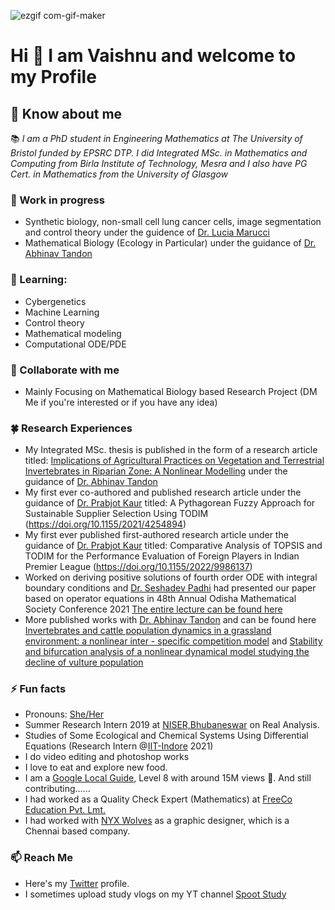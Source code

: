 ![ezgif com-gif-maker](https://user-images.githubusercontent.com/39788520/120531675-85450500-c3fc-11eb-954a-c974afd8e7f0.gif)

# Hi 👋 I am Vaishnu and welcome to my Profile
 
## 🔮 Know about me
📚 _I am a PhD student in Engineering Mathematics at The University of Bristol funded by EPSRC DTP. I did Integrated MSc. in Mathematics and Computing from Birla Institute of Technology, Mesra and I also have PG Cert. in Mathematics from the University of Glasgow_

### 🔭 Work in progress
- Synthetic biology, non-small cell lung cancer cells, image segmentation and control theory under the guidence of [Dr. Lucia Marucci](https://www.bristol.ac.uk/people/person/Lucia-Marucci-8de3a95c-6f5e-4c4a-9850-cba01fd70edd/)
- Mathematical Biology (Ecology in Particular) under the guidance of [Dr. Abhinav Tandon](https://www.bitmesra.ac.in/Display_My_Profile_00983KKj893L?id=CD3WOv7WRoFXr3v4l9lMVSNcOmmzRvtkzHO8m%252b37NHw%253d)

### 🌱 Learning:
- Cybergenetics
- Machine Learning
- Control theory
- Mathematical modeling
- Computational ODE/PDE

### 👯 Collaborate with me 
- Mainly Focusing on Mathematical Biology based Research Project (DM Me if you're interested or if you have any idea)

### 🍀 Research Experiences
- My Integrated MSc. thesis is published in the form of a research article titled: [Implications of Agricultural Practices on Vegetation and Terrestrial Invertebrates in Riparian Zone: A Nonlinear Modelling](https://doi.org/10.1007/s40819-022-01471-6) under the guidance of [Dr. Abhinav Tandon](https://www.bitmesra.ac.in/Display_My_Profile_00983KKj893L?id=CD3WOv7WRoFXr3v4l9lMVSNcOmmzRvtkzHO8m%252b37NHw%253d)
- My first ever co-authored and published research article under the guidance of [Dr. Prabjot Kaur](https://www.bitmesra.ac.in/Display_My_Profile_00983KKj893L?id=z5PlTUQipfIrDPKbDvYIycqSoz%252fhh9rIogtp9rk9haM%253d) titled: A Pythagorean Fuzzy Approach for Sustainable Supplier Selection Using TODIM (https://doi.org/10.1155/2021/4254894)
- My first ever published first-authored research article under the guidance of [Dr. Prabjot Kaur](https://www.bitmesra.ac.in/Display_My_Profile_00983KKj893L?id=z5PlTUQipfIrDPKbDvYIycqSoz%252fhh9rIogtp9rk9haM%253d) titled: Comparative Analysis of TOPSIS and TODIM for the Performance Evaluation of Foreign Players in Indian Premier League (https://doi.org/10.1155/2022/9986137)
- Worked on deriving positive solutions of fourth order ODE with integral boundary conditions and 
[Dr. Seshadev Padhi](https://www.bitmesra.ac.in/Display_My_Profile_00983KKj893L?id=KUuGv1sGz%252bkxAaqV42zDzQ%253d%253d) had presented our paper based on operator equations in 48th Annual Odisha Mathematical Society Conference 2021 [The entire lecture can be found here](https://youtu.be/YdzX9cHqyew)
- More published works with [Dr. Abhinav Tandon](https://www.bitmesra.ac.in/Display_My_Profile_00983KKj893L?id=CD3WOv7WRoFXr3v4l9lMVSNcOmmzRvtkzHO8m%252b37NHw%253d) and can be found here [Invertebrates and cattle population dynamics in a grassland environment: a nonlinear inter - specific competition model](https://doi.org/10.1142/S0218339024500025) and [Stability and bifurcation analysis of a nonlinear dynamical model studying the decline of vulture population](https://doi.org/10.1142/S1793524523500900) 

### ⚡ Fun facts
- Pronouns: [She/Her](http://pronoun.is/she)
- Summer Research Intern 2019 at [NISER,Bhubaneswar](https://www.niser.ac.in/) on Real Analysis.
- Studies of Some Ecological and Chemical Systems Using Differential Equations (Research Intern @[IIT-Indore](https://www.iiti.ac.in/) 2021)
- I do video editing and photoshop works
- I love to eat and explore new food.
- I am a [Google Local Guide](https://maps.app.goo.gl/a7geJspjtsRiaWcB8), Level 8 with around 15M views 🤯. And still contributing......
- I had worked as a Quality Check Expert (Mathematics) at [FreeCo Education Pvt. Lmt.](http://freeco.co.in/) 
- I had worked with [NYX Wolves](https://nyxwolves.com/) as a graphic designer, which is a Chennai based company.

### 📫 Reach Me
- Here's my [Twitter](https://twitter.com/VaishnudebiD) profile.
- I sometimes upload study vlogs on my YT channel [Spoot Study](https://www.youtube.com/c/sprootstudy/)
